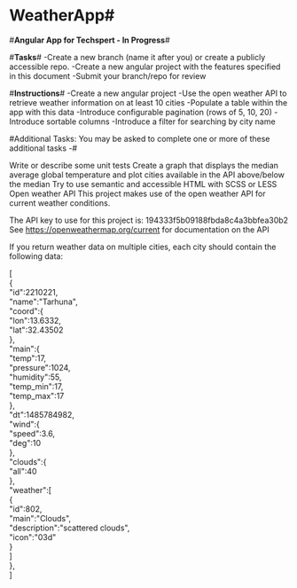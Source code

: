 # WeatherApp#
#**Angular App for Techspert - In Progress**#

#**Tasks**#
-Create a new branch (name it after you) or create a publicly accessible repo.
-Create a new angular project with the features specified in this document
-Submit your branch/repo for review

#**Instructions**#
-Create a new angular project
-Use the open weather API to retrieve weather information on at least 10 cities
-Populate a table within the app with this data
-Introduce configurable pagination (rows of 5, 10, 20)
-Introduce sortable columns
-Introduce a filter for searching by city name

#Additional Tasks:
You may be asked to complete one or more of these additional tasks -#

Write or describe some unit tests
Create a graph that displays the median average global temperature and plot cities available in the API above/below the median
Try to use semantic and accessible HTML with SCSS or LESS
Open weather API
This project makes use of the open weather API for current weather conditions.

The API key to use for this project is: 194333f5b09188fbda8c4a3bbfea30b2 See https://openweathermap.org/current for documentation on the API

If you return weather data on multiple cities, each city should contain the following data:

[  
	{  
		"id":2210221,  
		"name":"Tarhuna",  
		"coord":{  
			"lon":13.6332,  
			"lat":32.43502  
		},  
		"main":{  
		"temp":17,  
		"pressure":1024,  
		"humidity":55,  
		"temp_min":17,  
		"temp_max":17  
	},  
		"dt":1485784982,  
		"wind":{  
		"speed":3.6,  
		"deg":10  
	},  
		"clouds":{  
			"all":40  
		},  
		"weather":[  
			{  
				"id":802,  
				"main":"Clouds",  
				"description":"scattered clouds",  
				"icon":"03d"  
			}  
		]  
	},  
] 
